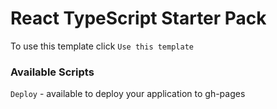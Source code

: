 # React TypeScript Starter Pack

To use this template click `Use this template`

### Available Scripts

`Deploy` - available to deploy your application to gh-pages
